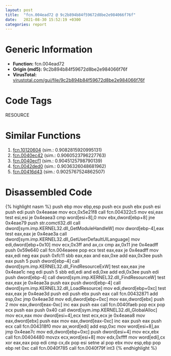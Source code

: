 ```yaml
---
layout: post
title:  "fcn.004ead72 @ 9c2b894b84f59672d8be2e984066f76f"
date:   2021-08-30 15:52:19 +0300
categories: report
---
```


# Generic Information
- **Function:** fcn.004ead72
- **Origin (md5):** 9c2b894b84f59672d8be2e984066f76f
- **VirusTotal:** [virustotal.com/gui/file/9c2b894b84f59672d8be2e984066f76f][virustotal_ref]

# Code Tags
<span class="tag" id="RESOURCE">RESOURCE</span>


# Similar Functions

1. [fcn.10120604][similar_1_ref] (sim.: 0.9082815920995131)
2. [fcn.0040ec42][similar_2_ref] (sim.: 0.9060523796227763)
3. [fcn.0040ecf1][similar_3_ref] (sim.: 0.9045125798790139)
4. [fcn.0042ded0][similar_4_ref] (sim.: 0.9036326048681962)
5. [fcn.00416d43][similar_5_ref] (sim.: 0.9025767524862507)


# Disassembled Code

{% highlight nasm %}
push ebp
mov ebp,esp
push ecx
push ebx
push esi
push edi
push 0x4eaeae
mov ecx,0x5e21f8
call fcn.004322c5
mov esi,eax
test esi,esi
je 0x4eaea3
cmp word[esi+8],0
mov ebx,dword[ebp+8]
jne 0x4eae79
push str.comctl32.dll
call dword[sym.imp.KERNEL32.dll_GetModuleHandleW]
mov dword[ebp-4],eax
test eax,eax
je 0x4eae3a
call dword[sym.imp.KERNEL32.dll_GetUserDefaultUILanguage]
mov edi,dword[ebp+0x10]
mov ecx,0x3ff
and ax,cx
cmp ax,0x11
jne 0x4eadff
push 0x59e640
call fcn.004eaeee
pop ecx
test eax,eax
je 0x4eadff
mov eax,edi
neg eax
push 0xfc11
sbb eax,eax
and eax,0xe
add eax,0x3ee
push eax
push 5
push dword[ebp-4]
call dword[sym.imp.KERNEL32.dll_FindResourceExW]
test eax,eax
jne 0x4eae1c
neg edi
push 5
sbb edi,edi
and edi,0xe
add edi,0x3ee
push edi
push dword[ebp-4]
call dword[sym.imp.KERNEL32.dll_FindResourceW]
test eax,eax
je 0x4eae3a
push eax
push dword[ebp-4]
call dword[sym.imp.KERNEL32.dll_LoadResource]
mov edi,dword[ebp+0xc]
test eax,eax
je 0x4eae3d
push edi
push ebx
push eax
call fcn.00432871
add esp,0xc
jmp 0x4eae3d
mov edi,dword[ebp+0xc]
mov eax,dword[ebx]
push 2
mov eax,dword[eax-0xc]
inc eax
push eax
call fcn.0040faeb
pop ecx
pop ecx
push eax
push 0x40
call dword[sym.imp.KERNEL32.dll_GlobalAlloc]
mov ecx,eax
mov dword[esi+4],ecx
test ecx,ecx
je 0x4eaea8
mov eax,dword[ebx]
push eax
mov eax,dword[eax-0xc]
inc eax
push eax
push ecx
call fcn.004318f0
mov ax,word[edi]
add esp,0xc
mov word[esi+8],ax
jmp 0x4eae7c
mov edi,dword[ebp+0xc]
push dword[esi+4]
mov ecx,ebx
call fcn.00404480
movzx ecx,word[esi+8]
mov edx,0xffff
mov word[edi],cx
xor eax,eax
pop edi
cmp cx,dx
pop esi
setne al
pop ebx
mov esp,ebp
pop ebp
ret 0xc
call fcn.0040f785
call fcn.0040f79f
int3 
{% endhighlight %}


[similar_1_ref]: /report/fcn.10120604@e5d49e0823e602f2ee948ac39d32c1eb
[similar_2_ref]: /report/fcn.0040ec42@470263fe7e7cc115b95cd041d643e3b5
[similar_3_ref]: /report/fcn.0040ecf1@e5be9c1df6690f9880cc7a4e3bb82114
[similar_4_ref]: /report/fcn.0042ded0@ba86269e5231930ee4def4088ddb8d19
[similar_5_ref]: /report/fcn.00416d43@44a756939733df3681808b122b91651f
[virustotal_ref]: https://www.virustotal.com/gui/file/9c2b894b84f59672d8be2e984066f76f